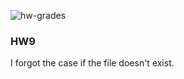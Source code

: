 ![hw-grades](https://user-images.githubusercontent.com/63308169/174439403-cf14176b-211c-4aea-8e16-ee96086b0be7.png)

### HW9
  I forgot the case if the file doesn't exist.

